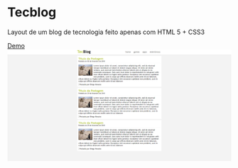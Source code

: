 # Tecblog
Layout de um blog de tecnologia feito apenas com HTML 5 + CSS3


<a href="https://projeto-tecblog.netlify.com/">Demo</a>
![screenshot](https://github.com/nonatodiego/Tecblog/blob/master/download.png)
